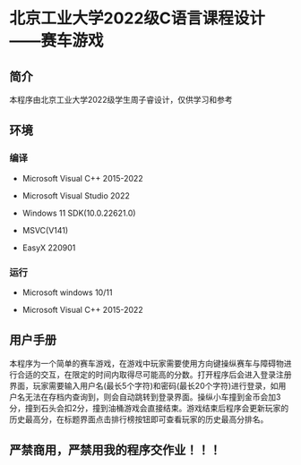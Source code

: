 # 北京工业大学2022级C语言课程设计——赛车游戏
## 简介
本程序由北京工业大学2022级学生周子睿设计，仅供学习和参考
## 环境
### 编译
- Microsoft Visual C++ 2015-2022

- Microsoft Visual Studio 2022

- Windows 11 SDK(10.0.22621.0)

- MSVC(V141)

- EasyX 220901
### 运行
- Microsoft windows 10/11

- Microsoft Visual C++ 2015-2022

## 用户手册
本程序为一个简单的赛车游戏，在游戏中玩家需要使用方向键操纵赛车与障碍物进行合适的交互，在限定的时间内取得尽可能高的分数。打开程序后会进入登录注册界面，玩家需要输入用户名(最长5个字符)和密码(最长20个字符)进行登录，如用户名无法在存档内查询到，则会自动跳转到登录界面。操纵小车撞到金币会加3分，撞到石头会扣2分，撞到油桶游戏会直接结束。游戏结束后程序会更新玩家的历史最高分，在标题界面点击排行榜按钮即可查看玩家的历史最高分排名。
## 严禁商用，严禁用我的程序交作业！！！